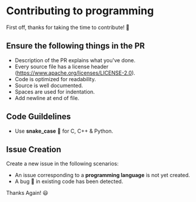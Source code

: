 # Contributing to programming

First off, thanks for taking the time to contribute! :tada:

## Ensure the following things in the PR

* Description of the PR explains what you've done.
* Every source file has a license header (https://www.apache.org/licenses/LICENSE-2.0). 
* Code is optimized for readability.
* Source is well documented.
* Spaces are used for indentation.
* Add newline at end of file.

## Code Guildelines

* Use **snake_case** :snake: for C, C++ & Python.

## Issue Creation

Create a new issue in the following scenarios:
* An issue corresponding to a **programming language** is not yet created.
* A bug :bug: in existing code has been detected.

Thanks Again! :smiley:
